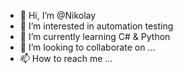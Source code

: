 - 👋 Hi, I’m @Nikolay
- 👀 I’m interested in automation testing
- 🌱 I’m currently learning C# & Python
- 💞️ I’m looking to collaborate on ...
- 📫 How to reach me ...

<!---
Khodyachiy/Khodyachiy is a ✨ special ✨ repository because its `README.md` (this file) appears on your GitHub profile.
You can click the Preview link to take a look at your changes.
--->
